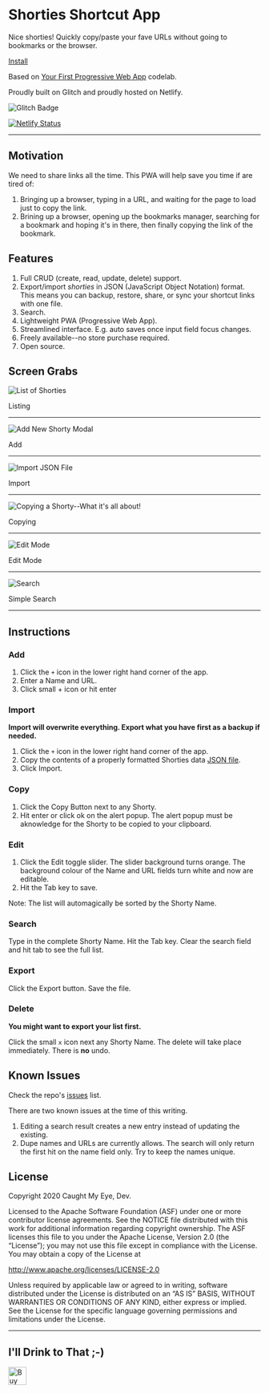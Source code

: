 # Shorties Shortcut App

Nice shorties! Quickly copy/paste your fave URLs without going to bookmarks or the browser. 

[Install](https://shorties.caughtmyeye.cc)

Based on [Your First Progressive Web App][codelab] codelab.

Proudly built on Glitch and proudly hosted on Netlify.

![Glitch Badge](https://badge.glitch.me/shorties)

[![Netlify Status](https://api.netlify.com/api/v1/badges/afb67eaf-5385-474a-ae89-c70a7ad186c2/deploy-status)](https://app.netlify.com/sites/shorties/deploys)

---

## Motivation

We need to share links all the time. This PWA will help save you time if are tired of:

1. Bringing up a browser, typing in a URL, and waiting for the page to load just to copy the link.
2. Brining up a browser, opening up the bookmarks manager, searching for a bookmark and hoping it's in there, then finally copying the link of the bookmark.

## Features

1. Full CRUD (create, read, update, delete) support.
2. Export/import _shorties_ in JSON (JavaScript Object Notation) format. This means you can backup, restore, share, or sync your shortcut links with one file.
3. Search.
4. Lightweight PWA (Progressive Web App).
5. Streamlined interface. E.g. auto saves once input field focus changes.
6. Freely available--no store purchase required.
7. Open source.

## Screen Grabs

![List of Shorties](https://raw.githubusercontent.com/marklchaves/shortcuts/master/screen-grabs/shorties-list-of-shorties.png "List of Shorties")

Listing

---

![Add New Shorty Modal](https://raw.githubusercontent.com/marklchaves/shortcuts/master/screen-grabs/shorties-add-new-modal.png "Add New Shorty Modal")

Add

---

![Import JSON File](https://raw.githubusercontent.com/marklchaves/shortcuts/master/screen-grabs/shorties-import-json.png "Import JSON File")

Import

---

![Copying a Shorty--What it's all about!](https://raw.githubusercontent.com/marklchaves/shortcuts/master/screen-grabs/shorties-copied-shorty.png "Copying a Shorty--What it's all about!")

Copying

---

![Edit Mode](https://raw.githubusercontent.com/marklchaves/shortcuts/master/screen-grabs/shorties-edit-shorty.png "Edit Mode")

Edit Mode

---

![Search](https://raw.githubusercontent.com/marklchaves/shortcuts/master/screen-grabs/shorties-search.png "Search")

Simple Search

---

## Instructions

### Add

1. Click the `+` icon in the lower right hand corner of the app.
1. Enter a Name and URL.
1. Click small + icon or hit enter

### Import

**Import will overwrite everything. Export what you have first as a backup if needed.**

1. Click the `+` icon in the lower right hand corner of the app.
1. Copy the contents of a properly formatted Shorties data [JSON file](shorties-example-data.json).
1. Click Import.

### Copy

1. Click the Copy Button next to any Shorty.
1. Hit enter or click ok on the alert popup. The alert popup must be aknowledge for the Shorty to be copied to your clipboard.

### Edit

1. Click the Edit toggle slider. The slider background turns orange. The background colour of the Name and URL fields turn white and now are editable.
2. Hit the Tab key to save.

Note: The list will automagically be sorted by the Shorty Name.

### Search

Type in the complete Shorty Name. Hit the Tab key. Clear the search field and hit tab to see the full list.

### Export

Click the Export button. Save the file.

### Delete

**You might want to export your list first.**

Click the small `x` icon next any Shorty Name. The delete will take place immediately. There is **no** undo.

## Known Issues

Check the repo's [issues](https://github.com/marklchaves/shortcuts/issues) list.

There are two known issues at the time of this writing.

1. Editing a search result creates a new entry instead of updating the existing. 
2. Dupe names and URLs are currently allows. The search will only return the first hit on the name field only. Try to keep the names unique.

## License

Copyright 2020 Caught My Eye, Dev.

Licensed to the Apache Software Foundation (ASF) under one or more contributor
license agreements. See the NOTICE file distributed with this work for
additional information regarding copyright ownership. The ASF licenses this
file to you under the Apache License, Version 2.0 (the “License”); you may not
use this file except in compliance with the License. You may obtain a copy of
the License at

http://www.apache.org/licenses/LICENSE-2.0

Unless required by applicable law or agreed to in writing, software distributed
under the License is distributed on an “AS IS” BASIS, WITHOUT WARRANTIES OR
CONDITIONS OF ANY KIND, either express or implied. See the License for the
specific language governing permissions and limitations under the License.

---

## I'll Drink to That ;-)

<a href='https://ko-fi.com/D1D7YARD' target='_blank'><img height='36' style='border:0px;height:36px;' src='https://az743702.vo.msecnd.net/cdn/kofi5.png?v=2' border='0' alt='Buy Me a Coffee at ko-fi.com' /></a>

[codelab]: https://codelabs.developers.google.com/codelabs/your-first-pwapp/
